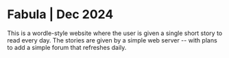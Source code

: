 # Fabula | Dec 2024
This is a wordle-style website where the user is given a single short story to read every day. The stories are given by a simple web server -- with plans to add a simple forum that refreshes daily.
